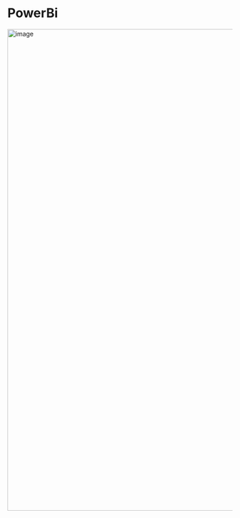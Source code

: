 # PowerBi
<img width="1920" height="1080" alt="image" src="https://github.com/user-attachments/assets/d0ed8d12-a495-4137-995c-85a9a07120cb" />
